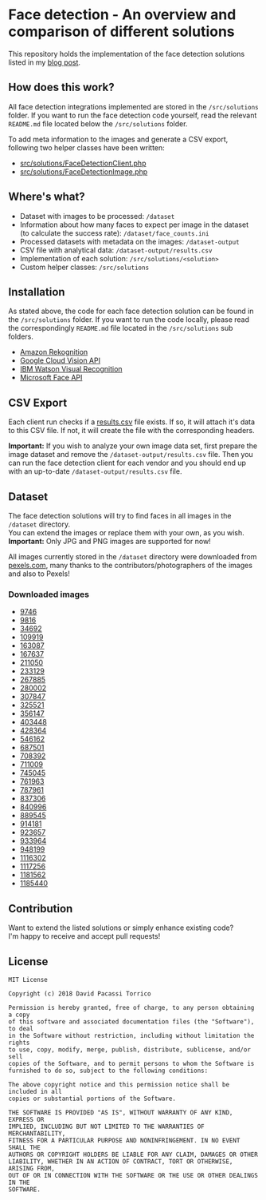 # Face detection - An overview and comparison of different solutions
This repository holds the implementation of the face detection solutions listed in
my [blog post](https://www.liip.ch/en/blog/face-detection-an-overview-and-comparison-of-different-solutions-part1).

## How does this work?
All face detection integrations implemented are stored in the `/src/solutions` folder.
If you want to run the face detection code yourself, read the relevant `README.md` file located
below the `/src/solutions` folder.

To add meta information to the images and generate a CSV export, following two helper classes have been written:
- [src/solutions/FaceDetectionClient.php](FaceDetectionClient)
- [src/solutions/FaceDetectionImage.php](FaceDetectionImage)

## Where's what?
- Dataset with images to be processed: `/dataset`
- Information about how many faces to expect per image in the dataset (to calculate the success rate): `/dataset/face_counts.ini`
- Processed datasets with metadata on the images: `/dataset-output`
- CSV file with analytical data: `/dataset-output/results.csv`
- Implementation of each solution: `/src/solutions/<solution>`
- Custom helper classes: `/src/solutions`

## Installation
As stated above, the code for each face detection solution can be found in the `/src/solutions` folder.
If you want to run the code locally, please read the correspondingly `README.md` file located in the
`/src/solutions` sub folders.
- [Amazon Rekognition](src/solutions/amazon-rekognition)
- [Google Cloud Vision API](src/solutions/google-cloud-vision-api)
- [IBM Watson Visual Recognition](src/solutions/ibm-watson-visual-recognition)
- [Microsoft Face API](src/solutions/microsoft-azure-face-api)

## CSV Export
Each client run checks if a [results.csv](dataset-output/results.csv) file exists.
If so, it will attach it's data to this CSV file. If not, it will create the file with the corresponding headers.

**Important:** If you wish to analyze your own image data set, first prepare the image dataset and remove
the `/dataset-output/results.csv` file. Then you can run the face detection client for each vendor and you should end up
with an up-to-date `/dataset-output/results.csv` file.

## Dataset
The face detection solutions will try to find faces in all images in the `/dataset` directory.  
You can extend the images or replace them with your own, as you wish.  
**Important:** Only JPG and PNG images are supported for now!

All images currently stored in the `/dataset` directory were downloaded from [pexels.com](https://www.pexels.com/),
many thanks to the contributors/photographers of the images and also to Pexels!

### Downloaded images
- [9746](https://www.pexels.com/photo/selfie-family-generation-father-9746/)
- [9816](https://www.pexels.com/photo/people-crowd-walking-9816/)
- [34692](https://www.pexels.com/photo/crowd-music-musician-street-performer-34692/)
- [109919](https://www.pexels.com/photo/people-brasil-guys-avpaulista-109919/)
- [163087](https://www.pexels.com/photo/couple-standing-next-to-each-other-163087/)
- [167637](https://www.pexels.com/photo/man-in-black-crew-neck-shirt-holding-a-black-electric-guitar-167637/)
- [211050](https://www.pexels.com/photo/man-sitting-next-to-couple-of-person-walking-on-the-street-during-daytime-211050/)
- [233129](https://www.pexels.com/photo/architecture-buildings-business-establishment-city-233129/)
- [267885](https://www.pexels.com/photo/accomplishment-ceremony-education-graduation-267885/)
- [280002](https://www.pexels.com/photo/army-authority-drill-instructor-group-280002/)
- [307847](https://www.pexels.com/photo/portrait-of-man-on-city-street-307847/)
- [325521](https://www.pexels.com/photo/group-of-people-enjoying-music-concert-325521/)
- [356147](https://www.pexels.com/photo/adult-anger-art-black-background-356147/)
- [403448](https://www.pexels.com/photo/adult-black-and-white-close-up-dandelion-403448/)
- [428364](https://www.pexels.com/photo/adult-businessman-close-up-corporate-428364/)
- [546162](https://www.pexels.com/photo/beautiful-creative-daylight-enjoyment-546162/)
- [687501](https://www.pexels.com/photo/monochrome-photography-of-a-person-687501/)
- [708392](https://www.pexels.com/photo/group-of-people-having-fun-together-under-the-sun-708392/)
- [711009](https://www.pexels.com/photo/group-of-people-reading-book-sitting-on-chair-711009/)
- [745045](https://www.pexels.com/photo/group-of-people-sitting-on-white-mat-on-grass-field-745045/)
- [761963](https://www.pexels.com/photo/photography-of-woman-listening-to-music-761963/)
- [787961](https://www.pexels.com/photo/photo-of-women-wearing-masks-787961/)
- [837306](https://www.pexels.com/photo/shallow-focus-photography-of-man-wearing-eyeglasses-837306/)
- [840996](https://www.pexels.com/photo/man-in-white-dress-shirt-sitting-on-black-rolling-chair-while-facing-black-computer-set-and-smiling-840996/)
- [889545](https://www.pexels.com/photo/group-of-people-on-road-with-assorted-color-smokes-889545/)
- [914181](https://www.pexels.com/photo/people-gathered-in-room-having-a-party-914181/)
- [923657](https://www.pexels.com/photo/four-men-sitting-on-platform-923657/)
- [933964](https://www.pexels.com/photo/group-of-friends-hanging-out-933964/)
- [948199](https://www.pexels.com/photo/woman-wearing-red-shirt-drinking-948199/)
- [1116302](https://www.pexels.com/photo/group-of-people-forming-star-using-their-hands-1116302/)
- [1117256](https://www.pexels.com/photo/crowd-of-people-gathering-during-golden-hour-1117256/)
- [1181562](https://www.pexels.com/photo/woman-in-gray-formal-coat-sitting-near-black-full-glass-panel-window-1181562/)
- [1185440](https://www.pexels.com/photo/group-of-people-standing-waiting-outside-the-bar-1185440/)

## Contribution
Want to extend the listed solutions or simply enhance existing code?  
I'm happy to receive and accept pull requests!

## License
```
MIT License

Copyright (c) 2018 David Pacassi Torrico

Permission is hereby granted, free of charge, to any person obtaining a copy
of this software and associated documentation files (the "Software"), to deal
in the Software without restriction, including without limitation the rights
to use, copy, modify, merge, publish, distribute, sublicense, and/or sell
copies of the Software, and to permit persons to whom the Software is
furnished to do so, subject to the following conditions:

The above copyright notice and this permission notice shall be included in all
copies or substantial portions of the Software.

THE SOFTWARE IS PROVIDED "AS IS", WITHOUT WARRANTY OF ANY KIND, EXPRESS OR
IMPLIED, INCLUDING BUT NOT LIMITED TO THE WARRANTIES OF MERCHANTABILITY,
FITNESS FOR A PARTICULAR PURPOSE AND NONINFRINGEMENT. IN NO EVENT SHALL THE
AUTHORS OR COPYRIGHT HOLDERS BE LIABLE FOR ANY CLAIM, DAMAGES OR OTHER
LIABILITY, WHETHER IN AN ACTION OF CONTRACT, TORT OR OTHERWISE, ARISING FROM,
OUT OF OR IN CONNECTION WITH THE SOFTWARE OR THE USE OR OTHER DEALINGS IN THE
SOFTWARE.
```
